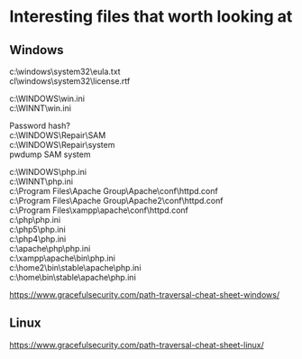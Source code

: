 # Interesting files that worth looking at
## Windows  
c:\windows\system32\eula.txt  
cl\windows\system32\license.rtf  

c:\WINDOWS\win.ini  
c:\WINNT\win.ini

Password hash?  
c:\WINDOWS\Repair\SAM    
c:\WINDOWS\Repair\system  
pwdump SAM system  

c:\WINDOWS\php.ini  
c:\WINNT\php.ini  
c:\Program Files\Apache Group\Apache\conf\httpd.conf  
c:\Program Files\Apache Group\Apache2\conf\httpd.conf  
c:\Program Files\xampp\apache\conf\httpd.conf  
c:\php\php.ini  
c:\php5\php.ini  
c:\php4\php.ini  
c:\apache\php\php.ini  
c:\xampp\apache\bin\php.ini  
c:\home2\bin\stable\apache\php.ini  
c:\home\bin\stable\apache\php.ini

https://www.gracefulsecurity.com/path-traversal-cheat-sheet-windows/

## Linux
https://www.gracefulsecurity.com/path-traversal-cheat-sheet-linux/

